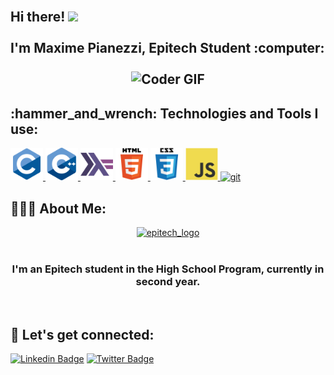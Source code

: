 <h2 align="left">
 <abc>
  <br>Hi there! <img src="https://user-images.githubusercontent.com/42378118/110234147-e3259600-7f4e-11eb-95be-0c4047144dea.gif" width="30"><br>
  <br> I'm Maxime Pianezzi, Epitech Student :computer:<br>
  <br>
  <div align="center">
    <img src="https://media1.giphy.com/media/dMLmQfCO7lCA2gX3tw/giphy.gif?cid=ecf05e47dok0n6ifoevz1wwzgxzn2id84o9amibbx9wawtse&rid=giphy.gif&ct=s" alt="Coder GIF" width="500">
  </div>
 </abc>
</h2>

<h2 align="left">:hammer_and_wrench: Technologies and Tools I use:</h2>

<p align="left">
    <a href="https://fr.wikipedia.org/wiki/C_(langage)" target="_blank"> <img src="https://github.com/devicons/devicon/blob/master/icons/c/c-original.svg" alt="c" width="52" height="52"/> </a>
    <a href="https://en.wikipedia.org/wiki/C++" target="_blank"> <img src="https://github.com/devicons/devicon/blob/master/icons/cplusplus/cplusplus-original.svg" alt="c++" width="52" height="52"/> </a>
    <a href="https://en.wikipedia.org/wiki/Haskell" target="_blank"> <img src="https://github.com/devicons/devicon/blob/master/icons/haskell/haskell-original.svg" alt="haskell" width="52" height="52"/> </a>
    <a href="https://fr.wikipedia.org/wiki/Hypertext_Markup_Language" target="_blank"> <img src="https://raw.githubusercontent.com/devicons/devicon/master/icons/html5/html5-original-wordmark.svg" alt="html5" width="52" height="52"/> </a>
    <a href="https://fr.wikipedia.org/wiki/Feuilles_de_style_en_cascade" target="_blank"> <img src="https://raw.githubusercontent.com/devicons/devicon/master/icons/css3/css3-original-wordmark.svg" alt="css3" width="52" height="52"/> </a>
    <a href="https://en.wikipedia.org/wiki/JavaScript" target="_blank"> <img src="https://raw.githubusercontent.com/devicons/devicon/master/icons/javascript/javascript-original.svg" alt="javascript" width="52" height="52"/> </a>
    <a href="https://en.wikipedia.org/wiki/Git" target="_blank"> <img src="https://www.vectorlogo.zone/logos/git-scm/git-scm-icon.svg" alt="git" width="52" height="52"/> </a>
</p>

<h2 align="left">👨🏻‍💻 About Me:</h2>

<div align="center"> <a href="https://www.epitech.eu/fr/" target="_blank"> <img src="https://imgs.search.brave.com/phsrlS5jKBqHzHAczbFAnm-rT_2xYB1_SQe2XGL6fUE/rs:fit:1200:1200:1/g:ce/aHR0cDovL2VpcC5l/cGl0ZWNoLmV1LzIw/MTQvZXF1aWdlc3Rp/b24vaW1nL2VwaXRl/Y2gtbG9nby5wbmc" alt="epitech_logo" width="200" height="74"/> <br></br> </a> </div> <div align="center"> <h3>I'm an Epitech student in the High School Program, currently in second year.</h3> </div> <br>

<h2 align="left">📲 Let's get connected:</h2>

[![Linkedin Badge](https://img.shields.io/badge/-Maxime_Pianezzi-blue?style=flat-square&logo=Linkedin&logoColor=white&link=https://www.linkedin.com/in/imsivram1999/)](https://www.linkedin.com/in/maxime-pianezzi-bb144522b/) [![Twitter Badge](https://img.shields.io/badge/-@maxime_pnzi-1ca0f1?style=flat-square&labelColor=1ca0f1&logo=twitter&logoColor=white&link=https://twitter.com/prince_shivaram)](https://twitter.com/maxime_pnzi)